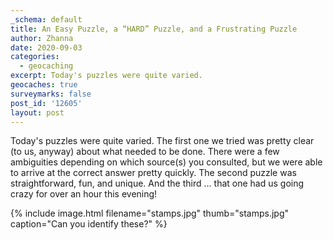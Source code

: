 ```yaml
---
_schema: default
title: An Easy Puzzle, a “HARD” Puzzle, and a Frustrating Puzzle
author: Zhanna
date: 2020-09-03
categories:
  - geocaching
excerpt: Today's puzzles were quite varied.
geocaches: true
surveymarks: false
post_id: '12605'
layout: post
---
```

Today's puzzles were quite varied. The first one we tried was pretty clear (to us, anyway) about what needed to be done. There were a few ambiguities depending on which source(s) you consulted, but we were able to arrive at the correct answer pretty quickly. The second puzzle was straightforward, fun, and unique. And the third ... that one had us going crazy for over an hour this evening\!

{% include image.html filename="stamps.jpg" thumb="stamps.jpg" caption="Can you identify these?" %}
